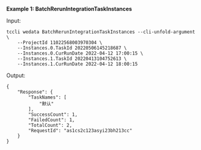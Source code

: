 **Example 1: BatchRerunIntegrationTaskInstances**



Input: 

```
tccli wedata BatchRerunIntegrationTaskInstances --cli-unfold-argument  \
    --ProjectId 11022568003970304 \
    --Instances.0.TaskId 20220506145218687 \
    --Instances.0.CurRunDate 2022-04-12 17:00:15 \
    --Instances.1.TaskId 20220413104752613 \
    --Instances.1.CurRunDate 2022-04-12 18:00:15
```

Output: 
```
{
    "Response": {
        "TaskNames": [
            "默认"
        ],
        "SuccessCount": 1,
        "FailedCount": 1,
        "TotalCount": 2,
        "RequestId": "as1cs2c123asyi23bh213cc"
    }
}
```

